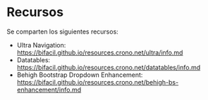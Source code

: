 
# Recursos

Se comparten los siguientes recursos:

- Ultra Navigation: https://bifacil.github.io/resources.crono.net/ultra/info.md
- Datatables: https://bifacil.github.io/resources.crono.net/datatables/info.md
- Behigh Bootstrap Dropdown Enhancement: https://bifacil.github.io/resources.crono.net/behigh-bs-enhancement/info.md

